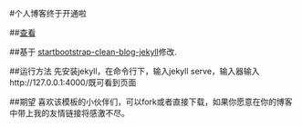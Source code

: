 #个人博客终于开通啦

##[查看](https://linzhiming0826.github.io/)

##基于 [startbootstrap-clean-blog-jekyll](https://github.com/BlackrockDigital/startbootstrap-clean-blog-jekyll)修改.

##运行方法
  先安装jekyll，在命令行下，输入jekyll serve，输入器输入http://127.0.0.1:4000/既可看到页面

##期望
  喜欢该模板的小伙伴们，可以fork或者直接下载，如果你愿意在你的博客中带上我的友情链接将感激不尽。